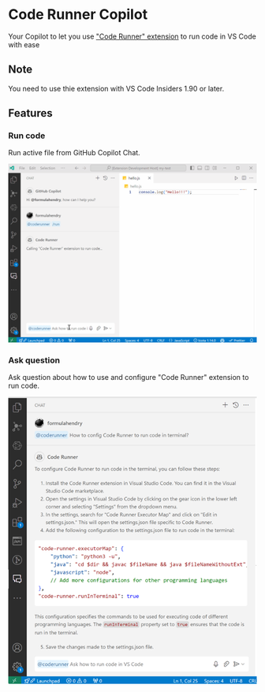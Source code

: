 # Code Runner Copilot

Your Copilot to let you use ["Code Runner" extension](https://marketplace.visualstudio.com/items?itemName=formulahendry.code-runner) to run code in VS Code with ease

## Note

You need to use thie extension with VS Code Insiders 1.90 or later.

## Features

### Run code

Run active file from GitHub Copilot Chat.

![Run code](https://github.com/formulahendry/vscode-code-runner-copilot/raw/HEAD/media/run-code.gif)

### Ask question

Ask question about how to use and configure "Code Runner" extension to run code.

![Ask question](https://github.com/formulahendry/vscode-code-runner-copilot/raw/HEAD/media/ask-question.png)
